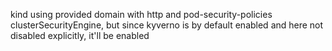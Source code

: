 kind using provided domain with http and pod-security-policies clusterSecurityEngine,
but since kyverno is by default enabled and here not disabled explicitly, it'll be enabled
